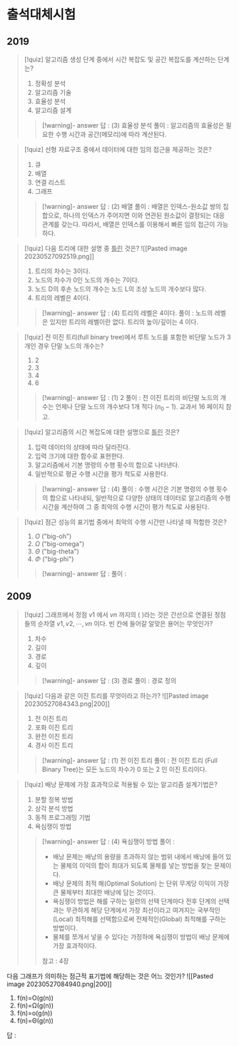 # 출석대체시험
## 2019
> [!quiz]
> 알고리즘 생성 단계 중에서 시간 복잡도 및 공간 복잡도를 계산하는 단계는?
> 1. 정확성 분석
> 2. 알고리즘 기술
> 3. 효율성 분석
> 4. 알고리즘 설계
>
> > [!warning]- answer
> > 답 : (3) 효율성 분석
> > 풀이 : 알고리즘의 효율성은 필요한 수행 시간과 공간(메모리)에 따라 계산된다.


> [!quiz]
> 선형 자료구조 중에서 데이터에 대한 임의 접근을 제공하는 것은?
> 1. 큐
> 2. 배열
> 3. 연결 리스트
> 4. 그래프
>
> > [!warning]- answer
> > 답 : (2) 배열
> > 풀이 : 배열은 인덱스-원소값 쌍의 집합으로, 하나의 인덱스가 주어지면 이와 연관된 원소값이 결정되는 대응 관계를 갖는다. 따라서, 배열은 인덱스를 이용해서 빠른 임의 접근이 가능하다.

> [!quiz]
> 다음 트리에 대한 설명 중 <ins>틀린</ins> 것은?
> ![[Pasted image 20230527092519.png]]
> 1. 트리의 차수는 3이다.
> 2. 노드의 차수가 0인 노드의 개수는 7이다.
> 3. 노드 D의 후손 노드의 개수는 노드 L의 조상 노드의 개수보다 많다.
> 4. 트리의 레벨은 4이다.
>
> > [!warning]- answer
> > 답 : (4) 트리의 레벨은 4이다.
> > 풀이 : 노드의 레벨은 있지만 트리의 레벨이란 없다. 트리의 높이/깊이는 4 이다.

> [!quiz]
> 전 이진 트리(full binary tree)에서 루트 노드를 포함한 비단말 노드가 3개인 경우 단말 노드의 개수는?
> 1. 2
> 2. 3
> 3. 4
> 4. 6
>
> > [!warning]- answer
> > 답 : (1) 2
> > 풀이 : 전 이진 트리의 비단말 노드의 개수는 언제나 단말 노드의 개수보다 1개 적다 ($n_{0}-1$). 교과서 16 페이지 참고.

> [!quiz]
> 알고리즘의 시간 복잡도에 대한 설명으로 <ins>틀린</ins> 것은?
> 1. 입력 데이터의 상태에 따라 달라진다.
> 2. 입력 크기에 대한 함수로 표현한다.
> 3. 알고리즘에서 기본 명령의 수행 횟수의 합으로 나타낸다.
> 4. 일반적으로 평균 수행 시간을 평가 척도로 사용한다.
>
> > [!warning]- answer
> > 답 : (4)
> > 풀이 : 수행 시간은 기본 명령의 수행 횟수의 합으로 나타내되, 일반적으로 다양한 상태의 데이터로 알고리즘의 수행 시간을 계산하여 그 중 최악의 수행 시간이 평가 척도로 사용된다.

> [!quiz]
> 점근 성능의 표기법 중에서 최악의 수행 시간만 나타낼 때 적합한 것은?
> 1. $O$ ("big-oh")
> 2. $\Omega$ ("big-omega")
> 3. $\Theta$ ("big-theta")
> 4. $\Phi$ ("big-phi")
>
> > [!warning]- answer
> > 답 : 
> > 풀이 : 

## 2009
> [!quiz]
> 그래프에서 정점 $v1$ 에서 $vn$ 까지의 (    )라는 것은 간선으로 연결된 정점들의 순차열 $v1, v2, ⋯, vn$ 이다. 빈 칸에 들어갈 알맞은 용어는 무엇인가?
> 1. 차수
> 2. 길이
> 3. 경로
> 4. 깊이
>
> > [!warning]- answer
> > 답 : (3) 경로
> > 풀이 : 경로 정의


> [!quiz]
> 다음과 같은 이진 트리를 무엇이라고 하는가?
> ![[Pasted image 20230527084343.png|200]]
> 1. 전 이진 트리
> 2. 포화 이진 트리
> 3. 완전 이진 트리
> 4. 경사 이진 트리
>
> > [!warning]- answer
> > 답 : (1) 전 이진 트리
> > 풀이 : 전 이진 트리 (Full Binary Tree)는 모든 노드의 차수가 $0$ 또는 $2$ 인 이진 트리이다.

> [!quiz]
> 배낭 문제에 가장 효과적으로 적용될 수 있는 알고리즘 설계기법은?
> 1. 분할 정복 방법
> 2. 상각 분석 방법
> 3. 동적 프로그래밍 기법
> 4. 욕심쟁이 방법
>
> > [!warning]- answer
> > 답 : (4) 욕심쟁이 방법
> > 풀이 :
> > - 배낭 문제는 배낭의 용량을 초과하지 않는 범위 내에서 배낭에 들어 있는 물체의 이익의 합이 최대가 되도록 물체를 넣는 방법을 찾는 문제이다.
> > - 배낭 문제의 최적 해(Optimal Solution) 는 단위 무게당 이익이 가장 큰 물체부터 최대한 배낭에 담는 것이다.
> > - 욕심쟁이 방법은 해를 구하는 일련의 선택 단계마다 전후 단계의 선택과는 무관하게 해당 단계에서 가장 최선이라고 여겨지는 국부적인(Local) 최적해를 선택함으로써 전체적인(Global) 최적해를 구하는 방법이다.
> > - 물체를 쪼개서 넣을 수 있다는 가정하에 욕심쟁이 방법이 배낭 문제에 가장 효과적이다.
> >
> > 참고 : 4장

다음 그래프가 의미하는 점근적 표기법에 해당하는 것은 어느 것인가?
![[Pasted image 20230527084940.png|200]]
1. f(n)=O(g(n))
2. f(n)=Ω(g(n))
3. f(n)=o(g(n))
4. f(n)=Θ(g(n))

답 : 